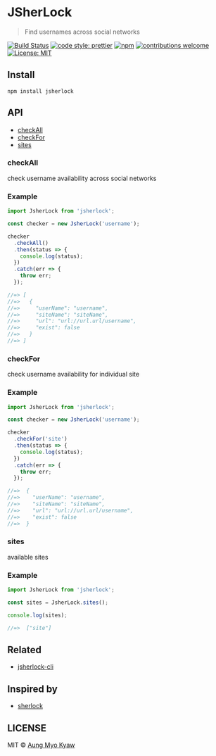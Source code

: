 # JSherLock

> Find usernames across social networks

[![Build Status][travis]][travis-url]
[![code style: prettier][prettier]][prettier-url]
[![npm][npm-download]][npm-dl-url]
[![contributions welcome][contri]][contri-url]
[![License: MIT][license]][license-url]

## Install

```shell
npm install jsherlock
```

## API

- [ checkAll ](#checkAll)
- [ checkFor ](#checkFor)
- [ sites ](#sites)

### checkAll

check username availability across social networks

### Example

```javascript
import JsherLock from 'jsherlock';

const checker = new JsherLock('username');

checker
  .checkAll()
  .then(status => {
    console.log(status);
  })
  .catch(err => {
    throw err;
  });

//=> [
//=>   {
//=>     "userName": "username",
//=>     "siteName": "siteName",
//=>     "url": "url://url.url/username",
//=>     "exist": false
//=>   }
//=> ]
```

### checkFor

check username availability for individual site

### Example

```javascript
import JsherLock from 'jsherlock';

const checker = new JsherLock('username');

checker
  .checkFor('site')
  .then(status => {
    console.log(status);
  })
  .catch(err => {
    throw err;
  });

//=>  {
//=>    "userName": "username",
//=>    "siteName": "siteName",
//=>    "url": "url://url.url/username",
//=>    "exist": false
//=>  }
```

### sites

available sites

### Example

```javascript
import JsherLock from 'jsherlock';

const sites = JsherLock.sites();

console.log(sites);

//=>  ["site"]
```

## Related

- [ jsherlock-cli ][jsherlock-cli]

## Inspired by

- [sherlock][inspired-by]

## LICENSE

MIT © [Aung Myo Kyaw](https://github.com/AungMyoKyaw)

[inspired-by]: https://github.com/TheYahya/sherlock
[jsherlock-cli]: https://github.com/AungMyoKyaw/jsherlock-cli
[contri]: https://img.shields.io/badge/contributions-welcome-brightgreen.svg?style=flat-square
[contri-url]: https://github.com/AungMyoKyaw/jsherlock/issues
[travis]: https://img.shields.io/travis/AungMyoKyaw/jsherlock/master.svg?style=flat-square
[travis-url]: https://travis-ci.org/AungMyoKyaw/jsherlock
[npm-download]: https://img.shields.io/npm/dt/jsherlock.svg?style=flat-square
[npm-dl-url]: https://www.npmjs.com/package/jsherlock
[license]: https://img.shields.io/badge/License-MIT-brightgreen.svg?style=flat-square
[license-url]: https://opensource.org/licenses/MIT
[prettier]: https://img.shields.io/badge/code_style-prettier-ff69b4.svg?style=flat-square
[prettier-url]: https://github.com/prettier/prettier
